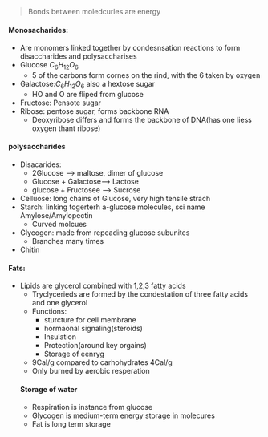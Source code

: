 > Bonds between moledcurles are energy
#### Monosacharides:
 - Are monomers linked together by condesnsation reactions to form disaccharides and polysaccharises
 - Glucose $C_6H_{12}O_6$
	 - 5 of the carbons form cornes on the rind, with the 6 taken by oxygen
 - Galactose:$C_6H_{12}O_6$ also a hextose sugar
	 - HO and O are fliped from glucose
 - Fructose: Pensote sugar
 - Ribose: pentose sugar, forms backbone RNA
	 - Deoxyribose differs and forms the backbone of DNA(has one liess oxygen thant ribose)
#### polysaccharides
 - Disacarides:
	 - 2Glucose --> maltose, dimer of glucose
	 - Glucose + Galactose--> Lactose
	 - glucose + Fructosee --> Sucrose
 - Celluose: long chains of Glucose, very high tensile strach
 - Starch: linking togerterh a-glucose molecules, sci name Amylose/Amylopectin
	 - Curved molcues
 - Glycogen: made from repeading glucose subunites
	 - Branches many times
 - Chitin
#### Fats:
 - Lipids are glycerol combined with 1,2,3 fatty acids
	  - Tryclycerieds are formed by the condestation of three fatty acids and one glycerol
	  - Functions:
		  - sturcture for cell membrane
		  - hormaonal signaling(steroids)
		  - Insulation
		  - Protection(around key orgains)
		  - Storage of eenryg
	  - 9Cal/g compared to carhohydrates 4Cal/g
	  - Only burned by aerobic resperation
	#### Storage of water
	 - Respiration is instance from glucose
	 - Glycogen is medium-term energy storage in molecures
	 - Fat is long term storage

<!--stackedit_data:
eyJoaXN0b3J5IjpbNzY5NTU4Mjc0XX0=
-->